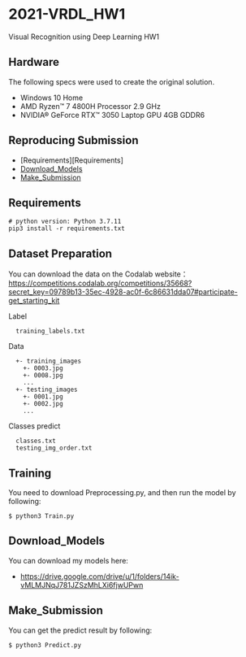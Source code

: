# 2021-VRDL_HW1

Visual Recognition using Deep Learning HW1

##  Hardware

The following specs were used to create the original solution.

* Windows 10 Home
* AMD Ryzen™ 7 4800H Processor 2.9 GHz
* NVIDIA® GeForce RTX™ 3050 Laptop GPU 4GB GDDR6

## Reproducing Submission

*   [Requirements][Requirements]
*   [Download_Models](#Download_Models)
*   [Make_Submission](#Make_Submission)


## Requirements

```train
# python version: Python 3.7.11
pip3 install -r requirements.txt
```

## Dataset Preparation
You can download the data on the Codalab website：https://competitions.codalab.org/competitions/35668?secret_key=09789b13-35ec-4928-ac0f-6c86631dda07#participate-get_starting_kit

Label 
```label
  training_labels.txt
```

Data
```data
  +- training_images
    +- 0003.jpg
    +- 0008.jpg
    ...
  +- testing_images
    +- 0001.jpg
    +- 0002.jpg
    ...
```

Classes predict

```predict
  classes.txt
  testing_img_order.txt
```

## Training

You need to download Preprocessing.py, and then run the model by following:

```train
$ python3 Train.py
```

## Download_Models

You can download my models here:

- https://drive.google.com/drive/u/1/folders/14ik-vMLMJNqJ781JZSzMhLXi6fjwUPwn

## Make_Submission

You can get the predict result by following:

```eval
$ python3 Predict.py
```
